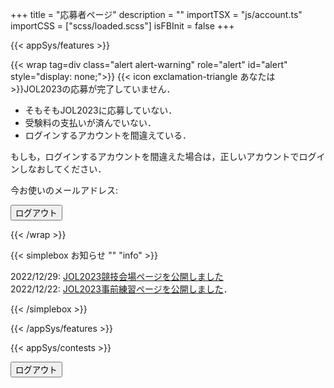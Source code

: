 +++
title = "応募者ページ"
description = ""
importTSX = "js/account.ts"
importCSS = ["scss/loaded.scss"]
isFBInit = false
+++

{{< appSys/features >}}

{{< wrap tag=div class="alert alert-warning" role="alert" id="alert" style="display: none;">}}
{{< icon exclamation-triangle あなたは >}}JOL2023の応募が完了していません．

- そもそもJOL2023に応募していない．
- 受験料の支払いが済んでいない．
- ログインするアカウントを間違えている．

もしも，ログインするアカウントを間違えた場合は，正しいアカウントでログインしなおしてください．

今お使いのメールアドレス: <span class=user-email></span>

<button id="logout1" class="btn btn-danger btn-small">ログアウト</button>

{{< /wrap >}}

{{< simplebox お知らせ "" "info" >}}

2022/12/29: [JOL2023競技会場ページを公開しました](/contest/jol2023/contest/)  
2022/12/22: [JOL2023事前練習ページを公開しました](/contest/jol2023/demo/)．

{{< /simplebox >}}

{{< /appSys/features >}}

{{< appSys/contests >}}

<button id="logout2" class="btn btn-danger btn-small mt-5">ログアウト</button>
